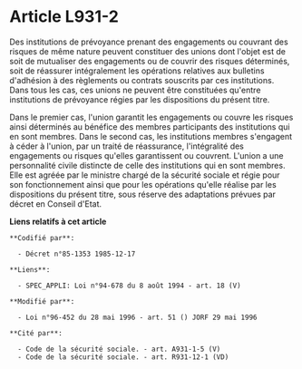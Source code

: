 # Article L931-2

Des institutions de prévoyance prenant des engagements ou couvrant des risques de même nature peuvent constituer des unions
dont l'objet est de soit de mutualiser des engagements ou de couvrir des risques déterminés, soit de réassurer intégralement
les opérations relatives aux bulletins d'adhésion à des règlements ou contrats souscrits par ces institutions. Dans tous les
cas, ces unions ne peuvent être constituées qu'entre institutions de prévoyance régies par les dispositions du présent titre.

Dans le premier cas, l'union garantit les engagements ou couvre les risques ainsi déterminés au bénéfice des membres
participants des institutions qui en sont membres. Dans le second cas, les institutions membres s'engagent à céder à l'union,
par un traité de réassurance, l'intégralité des engagements ou risques qu'elles garantissent ou couvrent. L'union a une
personnalité civile distincte de celle des institutions qui en sont membres. Elle est agréée par le ministre chargé de la
sécurité sociale et régie pour son fonctionnement ainsi que pour les opérations qu'elle réalise par les dispositions du
présent titre, sous réserve des adaptations prévues par décret en Conseil d'Etat.

**Liens relatifs à cet article**

	**Codifié par**:

	  - Décret n°85-1353 1985-12-17

	**Liens**:

	  - SPEC_APPLI: Loi n°94-678 du 8 août 1994 - art. 18 (V)

	**Modifié par**:

	  - Loi n°96-452 du 28 mai 1996 - art. 51 () JORF 29 mai 1996

	**Cité par**:

	  - Code de la sécurité sociale. - art. A931-1-5 (V)
	  - Code de la sécurité sociale. - art. R931-12-1 (VD)
